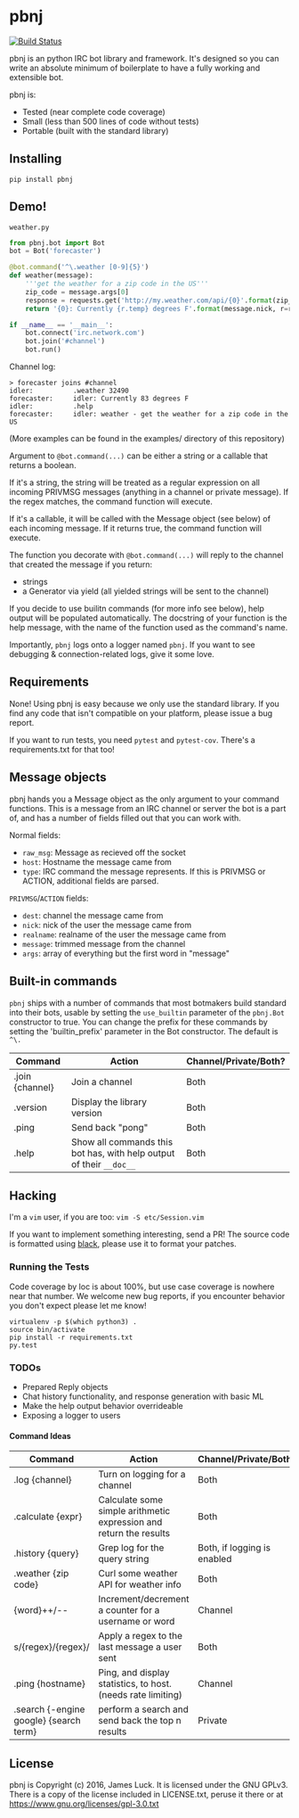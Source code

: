 # pbnj

[![Build Status](https://travis-ci.org/delucks/pbnj.svg?branch=master)](https://travis-ci.org/delucks/pbnj)

pbnj is an python IRC bot library and framework. It's designed so you can write an absolute minimum of boilerplate to have a fully working and extensible bot.

pbnj is:
- Tested (near complete code coverage)
- Small (less than 500 lines of code without tests)
- Portable (built with the standard library)

## Installing

`pip install pbnj`

## Demo!

`weather.py`

```python
from pbnj.bot import Bot
bot = Bot('forecaster')

@bot.command('^\.weather [0-9]{5}')
def weather(message):
    '''get the weather for a zip code in the US'''
    zip_code = message.args[0]
    response = requests.get('http://my.weather.com/api/{0}'.format(zip_code))
    return '{0}: Currently {r.temp} degrees F'.format(message.nick, r=response.json())

if __name__ == '__main__':
    bot.connect('irc.network.com')
    bot.join('#channel')
    bot.run()
```

Channel log:
```none
> forecaster joins #channel
idler:          .weather 32490
forecaster:     idler: Currently 83 degrees F
idler:          .help
forecaster:     idler: weather - get the weather for a zip code in the US
```

(More examples can be found in the examples/ directory of this repository)

Argument to `@bot.command(...)` can be either a string or a callable that returns a boolean.

If it's a string, the string will be treated as a regular expression on all incoming PRIVMSG messages (anything in a channel or private message). If the regex matches, the command function will execute.

If it's a callable, it will be called with the Message object (see below) of each incoming message. If it returns true, the command function will execute.

The function you decorate with `@bot.command(...)` will reply to the channel that created the message if you return:
- strings
- a Generator via yield (all yielded strings will be sent to the channel)

If you decide to use builitn commands (for more info see below), help output will be populated automatically. The docstring of your function is the help message, with the name of the function used as the command's name.

Importantly, `pbnj` logs onto a logger named `pbnj`. If you want to see debugging & connection-related logs, give it some love.

## Requirements

None! Using pbnj is easy because we only use the standard library. If you find any code that isn't compatible on your platform, please issue a bug report.

If you want to run tests, you need `pytest` and `pytest-cov`. There's a requirements.txt for that too!

## Message objects

pbnj hands you a Message object as the only argument to your command functions. This is a message from an IRC channel or server the bot is a part of, and has a number of fields filled out that you can work with.

Normal fields:
- `raw_msg`: Message as recieved off the socket
- `host`: Hostname the message came from
- `type`: IRC command the message represents. If this is PRIVMSG or ACTION, additional fields are parsed.

`PRIVMSG`/`ACTION` fields:
- `dest`: channel the message came from
- `nick`: nick of the user the message came from
- `realname`: realname of the user the message came from
- `message`: trimmed message from the channel
- `args`: array of everything but the first word in "message"

## Built-in commands

`pbnj` ships with a number of commands that most botmakers build standard into their bots, usable by setting the `use_builtin` parameter of the `pbnj.Bot` constructor to true. You can change the prefix for these commands by setting the 'builtin_prefix' parameter in the Bot constructor. The default is  `^\.`

| Command | Action | Channel/Private/Both? |
| ------- | ------ | --------------------- |
| .join {channel} | Join a channel | Both |
| .version | Display the library version | Both |
| .ping | Send back "pong" | Both |
| .help | Show all commands this bot has, with help output of their `__doc__` | Both |

## Hacking

I'm a `vim` user, if you are too: `vim -S etc/Session.vim`

If you want to implement something interesting, send a PR! The source code is formatted using [black](https://github.com/ambv/black), please use it to format your patches.

### Running the Tests

Code coverage by loc is about 100%, but use case coverage is nowhere near that number. We welcome new bug reports, if you encounter behavior you don't expect please let me know!

```shell
virtualenv -p $(which python3) .
source bin/activate
pip install -r requirements.txt
py.test
```

### TODOs

- Prepared Reply objects
- Chat history functionality, and response generation with basic ML
- Make the help output behavior overrideable
- Exposing a logger to users

#### Command Ideas

| Command | Action | Channel/Private/Both? |
| ------- | ------ | --------------------- |
| .log {channel} | Turn on logging for a channel | Both |
| .calculate {expr} | Calculate some simple arithmetic expression and return the results | Both |
| .history {query} | Grep log for the query string | Both, if logging is enabled |
| .weather {zip code} | Curl some weather API for weather info | Both |
| {word}++/-- | Increment/decrement a counter for a username or word | Channel |
| s/{regex}/{regex}/ | Apply a regex to the last message a user sent | Both |
| .ping {hostname} | Ping, and display statistics, to host. (needs rate limiting) | Channel |
| .search {-engine google} {search term} | perform a search and send back the top n results | Private |

## License

pbnj is Copyright (c) 2016, James Luck. It is licensed under the GNU GPLv3. There is a copy of the license included in LICENSE.txt, peruse it there or at https://www.gnu.org/licenses/gpl-3.0.txt

